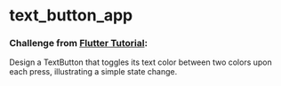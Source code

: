 # text_button_app

### Challenge from [Flutter Tutorial](https://flutter-tutorial.net/buttons-in-flutter/text-button-in-flutter/):
Design a TextButton that toggles its text color between two colors upon each press, illustrating a simple state change.
